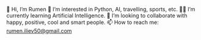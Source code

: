  👋  Hi, I’m Rumen
 🎯  I’m interested in Python, AI, travelling, sports, etc.
🤖🧠 I’m currently learning Artificial Intelligence.
 👀  I’m looking to collaborate with happy, positive, cool and smart people.
 📫  How to reach me: rumen.iliev50@gmail.com

<!---
RumenIliev/RumenIliev is a ✨ special ✨ repository because its `README.md` (this file) appears on your GitHub profile.
You can click the Preview link to take a look at your changes.
--->
